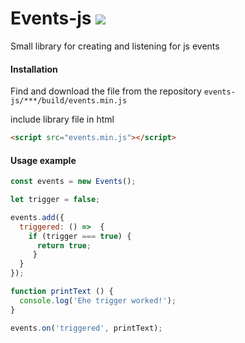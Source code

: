 # Events-js ![](https://svgshare.com/i/GR1.svg)
Small library for creating and listening for js events
#### Installation
Find and download the file from the repository
``
events-js/***/build/events.min.js
``

include library file in html
```html
<script src="events.min.js"></script>
```

#### Usage example
```javascript
const events = new Events();

let trigger = false;

events.add({
  triggered: () =>  {
    if (trigger === true) {
      return true;
     }
  }
});

function printText () {
  console.log('Еhe trigger worked!');
}

events.on('triggered', printText);
```

